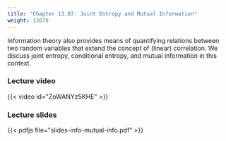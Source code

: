 ```yaml
---
title: "Chapter 13.07: Joint Entropy and Mutual Information"
weight: 13070
---
```

Information theory also provides means of quantifying relations between two random variables that extend the concept of (linear) correlation. We discuss joint entropy, conditional entropy, and mutual information in this context. 

<!--more-->

### Lecture video

{{< video id="ZoWANYz5KHE" >}}

### Lecture slides

{{< pdfjs file="slides-info-mutual-info.pdf" >}}
